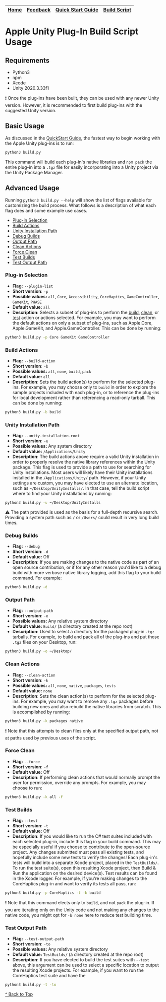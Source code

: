 | [Home](../README.md) | [Feedback](Feedback.md) | [Quick Start Guide](Quickstart.md) | [Build Script](BuildScript.md) |
| :---: | :---: | :---: | :---: |


# Apple Unity Plug-In Build Script Usage

## Requirements
* Python3
* npm
* Xcode
* Unity 2020.3.33f1

:exclamation: Once the plug-ins have been built, they can be used with any newer Unity version. However, it is recommended to first build plug-ins with the suggested Unity version.

## Basic Usage

As discussed in the [QuickStart Guide](Quickstart.md), the fastest way to begin working with the Apple Unity plug-ins is to run:

```bash
python3 build.py
```

This command will build each plug-in's native libraries and `npm pack` the entire plug-in into a `.tgz` file for easily incorporating into a Unity project via the Unity Package Manager.

## Advanced Usage

Running `python3 build.py --help` will show the list of flags available for customizing the build process. What follows is a description of what each flag does and some example use cases.
* [Plug-in Selection](#Plug-in-Selection)
* [Build Actions](#Build-Actions)
* [Unity Installation Path](#Unity-Installation-Path)
* [Debug Builds](#Debug-Builds)
* [Output Path](#Output-Path)
* [Clean Actions](#Clean-Actions)
* [Force Clean](#Force-Clean)
* [Test Builds](#Test-Builds)
* [Test Output Path](#Test-Output-Path)


### Plug-in Selection
- **Flag:** `--plugin-list`
- **Short version:** `-p`
- **Possible values:** `all`, `Core`, `Accessibility`, `CoreHaptics`, `GameController`, `GameKit`, `PHASE`
- **Default value:** `all`
- **Description:** Selects a subset of plug-ins to perform the [build](#Build-Actions), [clean](#Clean-Actions), or [test](#Test-Builds) action or actions selected. For example, you may want to perform the default actions on only a subset of plug-ins, such as Apple.Core, Apple.GameKit, and Apple.GameController. This can be done by running:

```bash
python3 build.py -p Core GameKit GameController
```


### Build Actions
- **Flag:** `--build-action`
- **Short version:** `-b`
- **Possible values:** `all`, `none`, `build`, `pack`
- **Default value:** `all`
- **Description:** Sets the build action(s) to perform for the selected plug-ins. For example, you may choose only to `build` in order to explore the sample projects included with each plug-in, or to reference the plug-ins for local development rather than referencing a read-only tarball. This can be done by running:

```bash
python3 build.py -b build
```


### Unity Installation Path
- **Flag:** `--unity-installation-root`
- **Short version:** `-u`
- **Possible values:** Any system directory
- **Default value:** `/Applications/Unity`
- **Description:** The build actions above require a valid Unity installation in order to properly resolve the native library references within the Unity package. This flag is used to provide a path to use for searching for Unity installations. Most users will likely have their Unity installations installed in the `/Applications/Unity/` path. However, if your Unity settings are custom, you may have elected to use an alternate location, such as `~/Desktop/UnityInstalls/`. In that case, tell the build script where to find your Unity installations by running:

```bash
python3 build.py -u ~/Desktop/UnityInstalls
```

:warning: The path provided is used as the basis for a full-depth recursive search. Providing a system path such as `/` or `/Users/` could result in very long build times.


### Debug Builds
- **Flag:** `--debug`
- **Short version:** `-d`
- **Default value:** Off
- **Description:** If you are making changes to the native code as part of an open source contribution, or if for any other reason you'd like to a debug build with more verbose native library logging, add this flag to your build command. For example:

```bash
python3 build.py -d
```


### Output Path
- **Flag:** `--output-path`
- **Short version:** `-o`
- **Possible values:** Any relative system directory
- **Default value:** `Build/` (a directory created at the repo root)
- **Description:** Used to select a directory for the packaged plug-in `.tgz` tarballs. For example, to build and pack all of the plug-ins and put those `.tgz` files on your Desktop, run:

```bash
python3 build.py -o ~/Desktop/
```


### Clean Actions
- **Flag:** `--clean-action`
- **Short version:** `-k`
- **Possible values:** `all`, `none`, `native`, `packages`, `tests`
- **Default value:** `none`
- **Description:** Sets the clean action(s) to perform for the selected plug-ins. For example, you may want to remove any `.tgz` packages before building new ones and also rebuild the native libraries from scratch. This is accomplished by running:

```bash
python3 build.py -k packages native
```

:exclamation: Note that this attempts to clean files only at the specified output path, not at paths used by previous uses of the script.


### Force Clean
- **Flag:** `--force`
- **Short version:** `-f`
- **Default value:** Off
- **Description:** If performing clean actions that would normally prompt the user for permission, override any prompts. For example, you may choose to run:

```bash
python3 build.py -k all -f
```


### Test Builds
- **Flag:** `--test`
- **Short version:** `-t`
- **Default value:** Off
- **Description:** If you would like to run the C# test suites included with each selected plug-in, include this flag in your build command. This may be especially useful if you choose to contribute to the open-source project. Any changes submitted must pass all existing tests, and hopefully include some new tests to verify the changes! Each plug-in's tests will build into a separate Xcode project, placed in the `TestBuilds/`. To run the test suite(s), open this resulting Xcode project, then Build & Run the application on the desired device(s). Test results can be found in the Xcode logger. For example, if you're making changes to the CoreHaptics plug-in and want to verify its tests all pass, run:

```bash
python3 build.py -p CoreHaptics -t -b build
```

:exclamation: Note that this command elects only to `build`, and not `pack` the plug-in. If you are iterating only on the Unity code and not making any changes to the native code, you might opt for `-b none` here to reduce test building time.


### Test Output Path
- **Flag:** `--test-output-path`
- **Short version:** `-to`
- **Possible values:** Any relative system directory
- **Default value:** `TestBuilds/` (a directory created at the repo root)
- **Description:** If you have elected to build the test suites with `--test` above, this argument can be used to select a specific location to output the resulting Xcode projects. For example, if you want to run the CoreHaptics test suite and have the 

```bash
python3 build.py -t -to
```

[^ Back to Top](#Apple-Unity-Plug-In-Build-Script-Usage)












